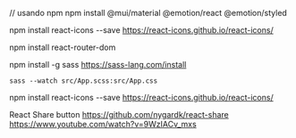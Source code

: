 // usando npm
npm install @mui/material @emotion/react @emotion/styled



npm install react-icons --save
https://react-icons.github.io/react-icons/

npm install react-router-dom


npm install -g sass
https://sass-lang.com/install

<code>sass --watch src/App.scss:src/App.css</code>

npm install react-icons --save
https://react-icons.github.io/react-icons/


React Share button
https://github.com/nygardk/react-share
https://www.youtube.com/watch?v=9WzIACv_mxs
